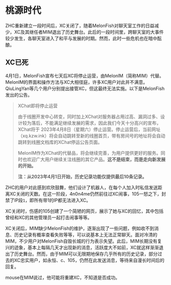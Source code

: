 # 桃源时代
ZHC重新建立一段时间后，XC关闭了，随着MelonFish对聊天室工作的日益减少，XC及其继任者MIM退出了历史舞台。此后的一段时间里，跨聊天室的大事件较少发生，各聊天室进入了和平与发展的时期。然而，此时一些危机也在暗中酝酿。


## XC已死
4月1日，MelonFish宣布七天后XC将停止运营，由MelonIM（简称MIM）代替。MelonIM的界面和操作方法与XC大相径庭，许多XC用户对此并不满意。QiuLingYan等几个用户分别提出接管XC，但这最终无法实施。以下是MelonFish发出的公告。

> XChat即将停止运营
>
> 由于线圈开发中心转变，同时加上XChat对服务器占用过高、漏洞过多、设计较为落后，不能满足继续发展的需求，因此我们今天十分高兴的宣布，XChat将于 2023年4月8日（星期六）停止运营。停止运营后，当前网址（xq.kzw.ink）将会自动跳转至新的线圈首页，带有房间号的地址将会自动跳转到线圈文档库的XChat停运公告页面。
>
> MelonIM作为XChat的代替品，将会继续完善，为用户提供更好的服务。同时也欢迎广大用户继续关注线圈的其它产品。**这不是结束，而是走向新发展的开始。**
>
> **注：从2023年4月1日开始，历史记录功能仅提供最后10条记录。**

ZHC的用户对此感到欢欣鼓舞，他们设计了机器人，在每个人加入时私信发送距离XC关闭的天数。在这一阶段，4n0n4me仍然前往过XC闹事，105一怒之下，封禁了IP段`1`，即所有带1的IP都无法进入XC。

XC关闭时，伤感的105创建了一个简陋的网页，展示了她与XC的回忆，其中包括曾经和XC的其他管理员一起打击闹事等等。

XC关闭后，MIM缺少MelonFish的维护，逐渐出现了一些问题，例如收不到消息、历史记录有概率查看失败等等，可以说基本上无法正常聊天。面对冷清的MIM，不少用户对MelonFish自毁长城的行为表示失望。此后，MIM长期没有复兴的迹象，基本上每隔几天才出现新的消息，活跃度大不如前，XC就这样渐渐退出了历史舞台。然而，由于MIM可以无限期地保存几乎所有的历史记录，部分过去的XC忠实用户，如永恒、c、105，仍然在此发送消息，等待来自漫长时间后的回复。

mouse在MIM说过，他可能将重建XC，不知道是否成功。